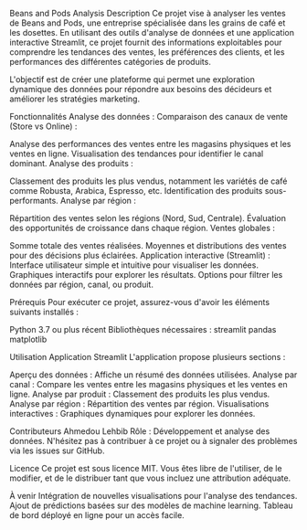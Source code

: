Beans and Pods Analysis
Description
Ce projet vise à analyser les ventes de Beans and Pods, une entreprise spécialisée dans les grains de café et les dosettes. En utilisant des outils d'analyse de données et une application interactive Streamlit, ce projet fournit des informations exploitables pour comprendre les tendances des ventes, les préférences des clients, et les performances des différentes catégories de produits.

L'objectif est de créer une plateforme qui permet une exploration dynamique des données pour répondre aux besoins des décideurs et améliorer les stratégies marketing.

Fonctionnalités
Analyse des données :
Comparaison des canaux de vente (Store vs Online) :

Analyse des performances des ventes entre les magasins physiques et les ventes en ligne.
Visualisation des tendances pour identifier le canal dominant.
Analyse des produits :

Classement des produits les plus vendus, notamment les variétés de café comme Robusta, Arabica, Espresso, etc.
Identification des produits sous-performants.
Analyse par région :

Répartition des ventes selon les régions (Nord, Sud, Centrale).
Évaluation des opportunités de croissance dans chaque région.
Ventes globales :

Somme totale des ventes réalisées.
Moyennes et distributions des ventes pour des décisions plus éclairées.
Application interactive (Streamlit) :
Interface utilisateur simple et intuitive pour visualiser les données.
Graphiques interactifs pour explorer les résultats.
Options pour filtrer les données par région, canal, ou produit.

Prérequis
Pour exécuter ce projet, assurez-vous d'avoir les éléments suivants installés :

Python 3.7 ou plus récent
Bibliothèques nécessaires :
streamlit
pandas
matplotlib

Utilisation
Application Streamlit
L'application propose plusieurs sections :

Aperçu des données : Affiche un résumé des données utilisées.
Analyse par canal : Compare les ventes entre les magasins physiques et les ventes en ligne.
Analyse par produit : Classement des produits les plus vendus.
Analyse par région : Répartition des ventes par région.
Visualisations interactives : Graphiques dynamiques pour explorer les données.


Contributeurs
Ahmedou Lehbib
Rôle : Développement et analyse des données.
N'hésitez pas à contribuer à ce projet ou à signaler des problèmes via les issues sur GitHub.


Licence
Ce projet est sous licence MIT. Vous êtes libre de l'utiliser, de le modifier, et de le distribuer tant que vous incluez une attribution adéquate.


À venir
Intégration de nouvelles visualisations pour l'analyse des tendances.
Ajout de prédictions basées sur des modèles de machine learning.
Tableau de bord déployé en ligne pour un accès facile.